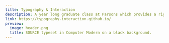 ```yaml
---
title: Typography & Interaction
description: A year long graduate class at Parsons which provides a rigorous foundation of typographic and interaction principles in the context of digital design.
link: https://typography-interaction.github.io/
preview: 
  image: header.png
  title: SOURCE typeset in Computer Modern on a black background.
---
```

